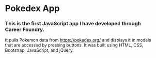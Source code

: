 # Pokedex App

### This is the first JavaScript app I have developed through Career Foundry.

It pulls Pokemon data from https://pokedex.org/ and displays it in modals that are accessed by pressing buttons. It was built using HTML, CSS, Bootstrap, JavaScript, and jQuery.

